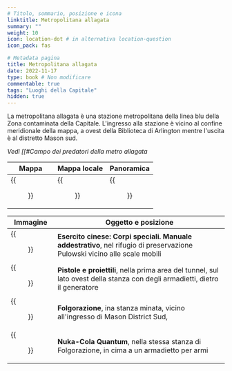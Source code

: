 ```yaml
---
# Titolo, sommario, posizione e icona
linktitle: Metropolitana allagata
summary: ""
weight: 10
icon: location-dot # in alternativa location-question
icon_pack: fas

# Metadata pagina
title: Metropolitana allagata
date: 2022-11-17
type: book # Non modificare
commentable: true
tags: "Luoghi della Capitale"
hidden: true
---
```



La metropolitana allagata è una stazione metropolitana della linea blu della Zona contaminata della Capitale. L'ingresso alla stazione è vicino al confine meridionale della mappa, a ovest della Biblioteca di Arlington mentre l'uscita è al distretto Mason sud.

*Vedi [[#Campo dei predatori della metro allagata*

| Mappa | Mappa locale | Panoramica |
| ----- | ------------ | ---------- |
|  {{<figure src="fo3/Minuteman_Metro_loc.webp">}} | {{<figure src="fo3/Metro_Flooded_Metro.webp">}}  |  {{<figure src="fo3/Flooded_Metro_interior.webp">}} |

| Immagine                                           | Oggetto e posizione                                                                                                           |
| -------------------------------------------------- | ----------------------------------------------------------------------------------------------------------------------------- |
| {{<figure src="fo3/Flooded_metro_Pulaski.webp">}}                    | **Esercito cinese: Corpi speciali. Manuale addestrativo**, nel rifugio di preservazione Pulowski vicino alle scale mobili     |
| {{<figure src="fo3/Guns_and_Bullets_Minutemen_Metro_station.webp">}} | **Pistole e proiettili**, nella prima area del tunnel, sul lato ovest della stanza con degli armadietti, dietro il generatore | 
| {{<figure src="fo3/Shocker_glove_(note)_Minuteman_MS.webp">}}        | **Folgorazione**, ina stanza minata, vicino all'ingresso di Mason District Sud,                                               |
| {{<figure src="fo3/NCQ_Minutemen_Metro_station.jpg">}}               | **Nuka-Cola Quantum**, nella stessa stanza di Folgorazione, in cima a un armadietto per armi                                  |